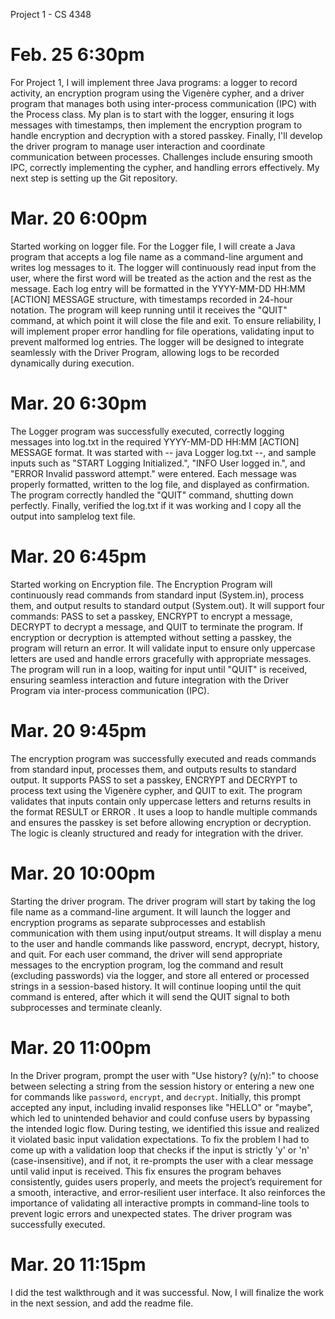 Project 1 - CS 4348

# Feb. 25 6:30pm

For Project 1, I will implement three Java programs: a logger to record activity, an encryption program using the Vigenère cypher, 
and a driver program that manages both using inter-process communication (IPC) with the Process class. My plan is to start 
with the logger, ensuring it logs messages with timestamps, then implement the encryption program to handle encryption and decryption 
with a stored passkey. Finally, I'll develop the driver program to manage user interaction and coordinate communication between processes. 
Challenges include ensuring smooth IPC, correctly implementing the cypher, and handling errors effectively. My next step is setting 
up the Git repository.

# Mar. 20 6:00pm

Started working on logger file. For the Logger file, I will create a Java program that accepts a log file name as a command-line 
argument and writes log messages to it. The logger will continuously read input from the user, where the first word will be treated 
as the action and the rest as the message. Each log entry will be formatted in the YYYY-MM-DD HH:MM [ACTION] MESSAGE structure, 
with timestamps recorded in 24-hour notation. The program will keep running until it receives the "QUIT" command, at which point 
it will close the file and exit. To ensure reliability, I will implement proper error handling for file operations, validating 
input to prevent malformed log entries. The logger will be designed to integrate seamlessly with the Driver Program, allowing logs 
to be recorded dynamically during execution.

# Mar. 20 6:30pm

The Logger program was successfully executed, correctly logging messages into log.txt in the required YYYY-MM-DD HH:MM [ACTION] MESSAGE format. 
It was started with -- java Logger log.txt --, and sample inputs such as "START Logging Initialized.", "INFO User logged in.", 
and "ERROR Invalid password attempt." were entered. Each message was properly formatted, written to the log file, 
and displayed as confirmation. The program correctly handled the "QUIT" command, shutting down perfectly. Finally, verified the log.txt if it 
was working and I copy all the output into samplelog text file.

# Mar. 20 6:45pm

Started working on Encryption file. The Encryption Program will continuously read commands from standard input (System.in), process them, and output results to standard output (System.out). It will support four commands: PASS <key> to set a passkey, ENCRYPT <text> to encrypt a message, DECRYPT <text> to decrypt a message, and QUIT to terminate the program. If encryption or decryption is attempted without setting a passkey, the program will return an error. It will validate input to ensure only uppercase letters are used and handle errors gracefully with appropriate messages. The program will run in a loop, waiting for input until "QUIT" is received, ensuring seamless interaction and future integration with the Driver Program via inter-process communication (IPC).

# Mar. 20 9:45pm

The encryption program was successfully executed and reads commands from standard input, processes them, and outputs results to standard output. 
It supports PASS to set a passkey, ENCRYPT and DECRYPT to process text using the Vigenère cypher, and QUIT to exit. 
The program validates that inputs contain only uppercase letters and returns results in the format RESULT <text> or ERROR <message>. 
It uses a loop to handle multiple commands and ensures the passkey is set before allowing encryption or decryption. 
The logic is cleanly structured and ready for integration with the driver.

# Mar. 20 10:00pm

Starting the driver program. The driver program will start by taking the log file name as a command-line argument. 
It will launch the logger and encryption programs as separate subprocesses and establish communication with them using input/output streams. 
It will display a menu to the user and handle commands like password, encrypt, decrypt, history, and quit. For each user command, the driver will send appropriate messages to the encryption program, log the command and result (excluding passwords) via the logger, and store all entered or processed strings in a session-based history. 
It will continue looping until the quit command is entered, after which it will send the QUIT signal to both subprocesses and terminate cleanly.

# Mar. 20 11:00pm

In the Driver program, prompt the user with "Use history? (y/n):" to choose between selecting a string from the session history or 
entering a new one for commands like `password`, `encrypt`, and `decrypt`. Initially, this prompt accepted any input, including invalid 
responses like "HELLO" or "maybe", which led to unintended behavior and could confuse users by bypassing the intended logic flow. During testing, 
we identified this issue and realized it violated basic input validation expectations. To fix the problem I had to come up with a validation loop that checks 
if the input is strictly 'y' or 'n' (case-insensitive), and if not, it re-prompts the user with a clear message until valid input is received. 
This fix ensures the program behaves consistently, guides users properly, and meets the project’s requirement for a smooth, interactive, and error-resilient user interface. It also reinforces the importance of validating all interactive prompts in command-line tools to prevent logic errors and unexpected states.
The driver program was successfully executed.

# Mar. 20 11:15pm

I did the test walkthrough and it was successful. Now, I will finalize the work in the next session, and add the readme file.
